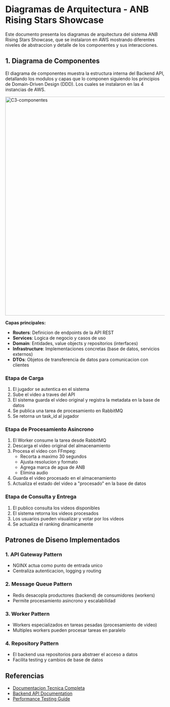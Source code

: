 # Diagramas de Arquitectura - ANB Rising Stars Showcase

Este documento presenta los diagramas de arquitectura del sistema ANB Rising Stars Showcase, que se instalaron en AWS mostrando diferentes niveles de abstraccion y detalle de los componentes y sus interacciones.

## 1. Diagrama de Componentes

El diagrama de componentes muestra la estructura interna del Backend API, detallando los modulos y capas que lo componen siguiendo los principios de Domain-Driven Design (DDD). Los cuales se instalaron en las 4 instancias de AWS.   

<img width="1721" height="689" alt="C3-componentes" src="" />

**Capas principales:**
- **Routers**: Definicion de endpoints de la API REST
- **Services**: Logica de negocio y casos de uso
- **Domain**: Entidades, value objects y repositorios (interfaces)
- **Infrastructure**: Implementaciones concretas (base de datos, servicios externos)
- **DTOs**: Objetos de transferencia de datos para comunicacion con clientes


### Etapa de Carga
1. El jugador se autentica en el sistema
2. Sube el video a traves del API
3. El sistema guarda el video original y registra la metadata en la base de datos
4. Se publica una tarea de procesamiento en RabbitMQ
5. Se retorna un task_id al jugador

### Etapa de Procesamiento Asincrono
1. El Worker consume la tarea desde RabbitMQ
2. Descarga el video original del almacenamiento
3. Procesa el video con FFmpeg:
   - Recorta a maximo 30 segundos
   - Ajusta resolucion y formato
   - Agrega marca de agua de ANB
   - Elimina audio
4. Guarda el video procesado en el almacenamiento
5. Actualiza el estado del video a "procesado" en la base de datos

### Etapa de Consulta y Entrega
1. El publico consulta los videos disponibles
2. El sistema retorna los videos procesados
3. Los usuarios pueden visualizar y votar por los videos
4. Se actualiza el ranking dinamicamente


## Patrones de Diseno Implementados

### 1. API Gateway Pattern
- NGINX actua como punto de entrada unico
- Centraliza autenticacion, logging y routing

### 2. Message Queue Pattern
- Redis desacopla productores (backend) de consumidores (workers)
- Permite procesamiento asincrono y escalabilidad

### 3. Worker Pattern
- Workers especializados en tareas pesadas (procesamiento de video)
- Multiples workers pueden procesar tareas en paralelo

### 4. Repository Pattern
- El backend usa repositorios para abstraer el acceso a datos
- Facilita testing y cambios de base de datos

## Referencias

- [Documentacion Tecnica Completa](../../source/README.md)
- [Backend API Documentation](../../source/backend/README.md)
- [Performance Testing Guide](../../source/performance-testing/README.md)